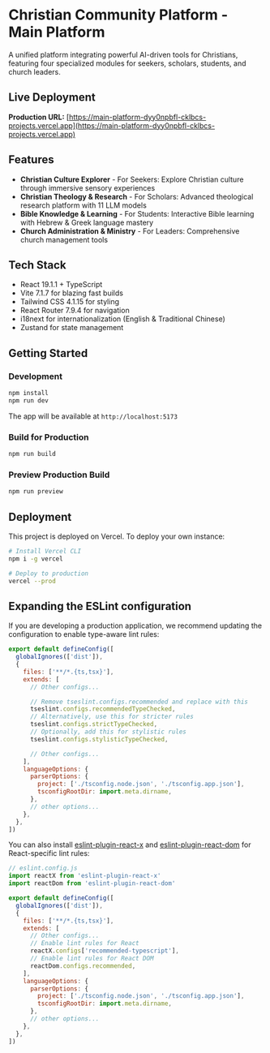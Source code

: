# Christian Community Platform - Main Platform

A unified platform integrating powerful AI-driven tools for Christians, featuring four specialized modules for seekers, scholars, students, and church leaders.

## Live Deployment

**Production URL:** [https://main-platform-dyy0npbfl-cklbcs-projects.vercel.app](https://main-platform-dyy0npbfl-cklbcs-projects.vercel.app)

## Features

- **Christian Culture Explorer** - For Seekers: Explore Christian culture through immersive sensory experiences
- **Christian Theology & Research** - For Scholars: Advanced theological research platform with 11 LLM models
- **Bible Knowledge & Learning** - For Students: Interactive Bible learning with Hebrew & Greek language mastery
- **Church Administration & Ministry** - For Leaders: Comprehensive church management tools

## Tech Stack

- React 19.1.1 + TypeScript
- Vite 7.1.7 for blazing fast builds
- Tailwind CSS 4.1.15 for styling
- React Router 7.9.4 for navigation
- i18next for internationalization (English & Traditional Chinese)
- Zustand for state management

## Getting Started

### Development

```bash
npm install
npm run dev
```

The app will be available at `http://localhost:5173`

### Build for Production

```bash
npm run build
```

### Preview Production Build

```bash
npm run preview
```

## Deployment

This project is deployed on Vercel. To deploy your own instance:

```bash
# Install Vercel CLI
npm i -g vercel

# Deploy to production
vercel --prod
```

## Expanding the ESLint configuration

If you are developing a production application, we recommend updating the configuration to enable type-aware lint rules:

```js
export default defineConfig([
  globalIgnores(['dist']),
  {
    files: ['**/*.{ts,tsx}'],
    extends: [
      // Other configs...

      // Remove tseslint.configs.recommended and replace with this
      tseslint.configs.recommendedTypeChecked,
      // Alternatively, use this for stricter rules
      tseslint.configs.strictTypeChecked,
      // Optionally, add this for stylistic rules
      tseslint.configs.stylisticTypeChecked,

      // Other configs...
    ],
    languageOptions: {
      parserOptions: {
        project: ['./tsconfig.node.json', './tsconfig.app.json'],
        tsconfigRootDir: import.meta.dirname,
      },
      // other options...
    },
  },
])
```

You can also install [eslint-plugin-react-x](https://github.com/Rel1cx/eslint-react/tree/main/packages/plugins/eslint-plugin-react-x) and [eslint-plugin-react-dom](https://github.com/Rel1cx/eslint-react/tree/main/packages/plugins/eslint-plugin-react-dom) for React-specific lint rules:

```js
// eslint.config.js
import reactX from 'eslint-plugin-react-x'
import reactDom from 'eslint-plugin-react-dom'

export default defineConfig([
  globalIgnores(['dist']),
  {
    files: ['**/*.{ts,tsx}'],
    extends: [
      // Other configs...
      // Enable lint rules for React
      reactX.configs['recommended-typescript'],
      // Enable lint rules for React DOM
      reactDom.configs.recommended,
    ],
    languageOptions: {
      parserOptions: {
        project: ['./tsconfig.node.json', './tsconfig.app.json'],
        tsconfigRootDir: import.meta.dirname,
      },
      // other options...
    },
  },
])
```
